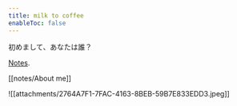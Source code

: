 ```yaml
---
title: milk to coffee
enableToc: false
---
```


初めまして、あなたは誰？

[Notes](/tags/notes).

[[notes/About me]]

![[attachments/2764A7F1-7FAC-4163-8BEB-59B7E833EDD3.jpeg]]